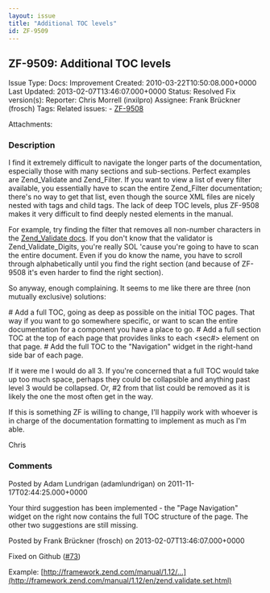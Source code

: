 ```yaml
---
layout: issue
title: "Additional TOC levels"
id: ZF-9509
---
```


ZF-9509: Additional TOC levels
------------------------------

 Issue Type: Docs: Improvement Created: 2010-03-22T10:50:08.000+0000 Last Updated: 2013-02-07T13:46:07.000+0000 Status: Resolved Fix version(s): 
 Reporter:  Chris Morrell (inxilpro)  Assignee:  Frank Brückner (frosch)  Tags: 
 Related issues: - [ZF-9508](/issues/browse/ZF-9508)
 
 Attachments: 
### Description

I find it extremely difficult to navigate the longer parts of the documentation, especially those with many sections and sub-sections. Perfect examples are Zend\_Validate and Zend\_Filter. If you want to view a list of every filter available, you essentially have to scan the entire Zend\_Filter documentation; there's no way to get that list, even though the source XML files are nicely nested with tags and child tags. The lack of deep TOC levels, plus ZF-9508 makes it very difficult to find deeply nested elements in the manual.

For example, try finding the filter that removes all non-number characters in the [Zend\_Validate docs](http://framework.zend.com/manual/1.10/en/zend.validate.set.html). If you don't know that the validator is Zend\_Validate\_Digits, you're really SOL 'cause you're going to have to scan the entire document. Even if you do know the name, you have to scroll through alphabetically until you find the right section (and because of ZF-9508 it's even harder to find the right section).

So anyway, enough complaining. It seems to me like there are three (non mutually exclusive) solutions:

\# Add a full TOC, going as deep as possible on the initial TOC pages. That way if you want to go somewhere specific, or want to scan the entire documentation for a component you have a place to go. # Add a full section TOC at the top of each page that provides links to each <sec#> element on that page. # Add the full TOC to the "Navigation" widget in the right-hand side bar of each page.

If it were me I would do all 3. If you're concerned that a full TOC would take up too much space, perhaps they could be collapsible and anything past level 3 would be collapsed. Or, #2 from that list could be removed as it is likely the one the most often get in the way.

If this is something ZF is willing to change, I'll happily work with whoever is in charge of the documentation formatting to implement as much as I'm able.

Chris

 

 

### Comments

Posted by Adam Lundrigan (adamlundrigan) on 2011-11-17T02:44:25.000+0000

Your third suggestion has been implemented - the "Page Navigation" widget on the right now contains the full TOC structure of the page. The other two suggestions are still missing.

 

 

Posted by Frank Brückner (frosch) on 2013-02-07T13:46:07.000+0000

Fixed on Github ([\#73](https://github.com/zendframework/zf-web/pull/73))

Example: [http://framework.zend.com/manual/1.12/…](http://framework.zend.com/manual/1.12/en/zend.validate.set.html)

 

 